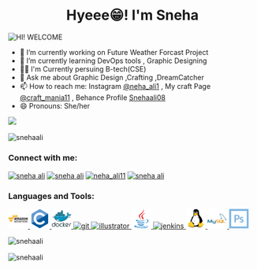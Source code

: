 <h1 align="center">Hyeee😁! I'm Sneha</h1>

![HI! WELCOME](https://user-images.githubusercontent.com/77537942/158069901-76235ee6-64ba-4196-b404-05f24342dc32.png)

- 🔭 I’m currently working on Future Weather Forcast Project
- 🌱 I’m currently learning DevOps tools , Graphic Designing 
- 👩‍🎓 I'm Currently persuing B-tech(CSE)
- 💬 Ask me about Graphic Design ,Crafting ,DreamCatcher
- 📫 How to reach me: Instagram [@neha_ali1](https://www.instagram.com/neha_ali11/?hl=en) ,
My craft Page
 [@craft_mania11](https://www.instagram.com/craft_mania11/) ,
Behance Profile [Snehaali08](https://www.behance.net/snehaali08) 
- 😄 Pronouns: She/her

![](https://github-readme-stats.vercel.app/api?username=snehaali&&show_icons=true&title_color=37e5ee&icon_color=37e5ee&text_color=daf7dc&bg_color=151515)
<p align="left"> <img src="https://komarev.com/ghpvc/?username=snehaali&label=Profile%20views&color=0e75b6&style=flat" alt="snehaali" /> </p>

<h3 align="left">Connect with me:</h3>
<p align="left">
<a href="https://www.linkedin.com/in/sneha-ali-a74750218/" target="blank"><img align="center" src="https://raw.githubusercontent.com/rahuldkjain/github-profile-readme-generator/master/src/images/icons/Social/linked-in-alt.svg" alt="sneha ali" height="30" width="40" /></a>
<a href="https://www.facebook.com/neha.ali.792303/" target="blank"><img align="center" src="https://raw.githubusercontent.com/rahuldkjain/github-profile-readme-generator/master/src/images/icons/Social/facebook.svg" alt="sneha ali" height="30" width="40" /></a>
<a href="https://instagram.com/neha_ali11" target="blank"><img align="center" src="https://raw.githubusercontent.com/rahuldkjain/github-profile-readme-generator/master/src/images/icons/Social/instagram.svg" alt="neha_ali11" height="30" width="40" /></a>
<a href="https://www.behance.net/snehaali08" target="blank"><img align="center" src="https://raw.githubusercontent.com/rahuldkjain/github-profile-readme-generator/master/src/images/icons/Social/behance.svg" alt="sneha ali" height="30" width="40" /></a>
</p>

<h3 align="left">Languages and Tools:</h3>
<p align="left"> <a href="https://aws.amazon.com" target="_blank" rel="noreferrer"> <img src="https://raw.githubusercontent.com/devicons/devicon/master/icons/amazonwebservices/amazonwebservices-original-wordmark.svg" alt="aws" width="40" height="40"/> </a> <a href="https://www.cprogramming.com/" target="_blank" rel="noreferrer"> <img src="https://raw.githubusercontent.com/devicons/devicon/master/icons/c/c-original.svg" alt="c" width="40" height="40"/> </a> <a href="https://www.docker.com/" target="_blank" rel="noreferrer"> <img src="https://raw.githubusercontent.com/devicons/devicon/master/icons/docker/docker-original-wordmark.svg" alt="docker" width="40" height="40"/> </a> <a href="https://git-scm.com/" target="_blank" rel="noreferrer"> <img src="https://www.vectorlogo.zone/logos/git-scm/git-scm-icon.svg" alt="git" width="40" height="40"/> </a> <a href="https://www.adobe.com/in/products/illustrator.html" target="_blank" rel="noreferrer"> <img src="https://www.vectorlogo.zone/logos/adobe_illustrator/adobe_illustrator-icon.svg" alt="illustrator" width="40" height="40"/> </a> <a href="https://www.java.com" target="_blank" rel="noreferrer"> <img src="https://raw.githubusercontent.com/devicons/devicon/master/icons/java/java-original.svg" alt="java" width="40" height="40"/> </a> <a href="https://www.jenkins.io" target="_blank" rel="noreferrer"> <img src="https://www.vectorlogo.zone/logos/jenkins/jenkins-icon.svg" alt="jenkins" width="40" height="40"/> </a> <a href="https://www.linux.org/" target="_blank" rel="noreferrer"> <img src="https://raw.githubusercontent.com/devicons/devicon/master/icons/linux/linux-original.svg" alt="linux" width="40" height="40"/> </a> <a href="https://www.mysql.com/" target="_blank" rel="noreferrer"> <img src="https://raw.githubusercontent.com/devicons/devicon/master/icons/mysql/mysql-original-wordmark.svg" alt="mysql" width="40" height="40"/> </a> <a href="https://www.photoshop.com/en" target="_blank" rel="noreferrer"> <img src="https://raw.githubusercontent.com/devicons/devicon/master/icons/photoshop/photoshop-line.svg" alt="photoshop" width="40" height="40"/> </a> </p>

<p><img align="left" src="https://github-readme-stats.vercel.app/api/top-langs?username=snehaali&show_icons=true&locale=en&layout=compact" alt="snehaali" /></p>

<p>&nbsp;</p>

<p><img align="center" src="https://github-readme-streak-stats.herokuapp.com/?user=snehaali&" alt="snehaali" /></p>



